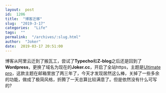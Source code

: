 ```yaml
---
layout:  post
id:  1206
title:  "博客迁移"
slug:  "2019-3-17"
categories:  "Life"
tags:  ""
permalink:  "/archives/:slug.html"
author:  "Joker"
date:  2019-03-17 20:51:00
---
```




博客从阿里云迁到了搬瓦工，尝试了<strong style="user-select: text;">Typecho</strong>和<strong style="user-select: text;">Z-blog</strong>之后还是回到了<strong style="user-select: text;">Wordpress</strong>，更换了域名为现在的<strong style="user-select: text;">Joker.cc</strong>，开启了全站https，主题是<a style="user-select: text;" href="https://www.themehorse.com/themes/ultimate/" target="_blank" rel="noopener">Ultimate pro</a>，这款主题在邮箱里放了两三年了，今天才发现居然这么棒，关掉了一些多余的功能，做成了极简风格，折腾了一天总算比较满意了。但是依然没有什么可写的?</p>